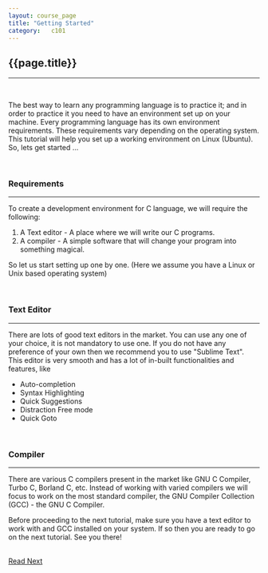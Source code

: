 ```yaml
---
layout: course_page
title: "Getting Started"
category:	c101
---
```

<h2 id="getting-started" class="clay">{{page.title}}</h2>
<hr class="large orange" />
<ul id="agenda"></ul>

<br/>
<p>The best way to learn any programming language is to practice it; and in order to practice it you need to have an environment set up on your machine. Every programming language has its own environment requirements. These requirements vary depending on the operating system. This tutorial will help you set up a working environment on Linux (Ubuntu). So, lets get started ...</p>

<br/>
<h3 id="requirements" class="clay">Requirements</h4>
<hr class="orange medium"/>
<p>To create a development environment for C language, we will require the following:</p>
<ol>
	<li><span class="italic">A Text editor</span> - A place where we will write our C programs.</li>
	<li><span class="italic">A compiler</span> - A simple software that will change your program into something magical.</li>
</ol>
<p>So let us start setting up one by one. (Here we assume you have a Linux or Unix based operating system)</p>

<br/>
<h3 id="text-editor" class="clay">Text Editor</h3>
<hr class="orange medium"/>
<p>There are lots of good text editors in the market. You can use any one of your choice, it is not mandatory to use one. If you do not have any preference of your own then we recommend you to use <span class="italic">"Sublime Text"</span>. This editor is very smooth and has a lot of in-built functionalities and features, like</p>
<ul>
	<li>Auto-completion</li>
	<li>Syntax Highlighting</li>
	<li>Quick Suggestions</li>
	<li>Distraction Free mode</li>
	<li>Quick Goto</li>
</ul>

<br/>
<h3 id="compiler" class="clay">Compiler</h3>
<hr class="orange medium"/>
<p>There are various C compilers present in the market like GNU C Compiler, Turbo C, Borland C, etc. Instead of working with varied compilers we will focus to work on the most standard compiler, the <span class="italic">GNU Compiler Collection (GCC) - the GNU C Compiler</span>.</p>

<p>Before proceeding to the next tutorial, make sure you have a text editor to work with and GCC installed on your system. If so then you are ready to go on the next tutorial. See you there!</p>

<br/>
<a class="btn btn-default" href="{% post_url /courses/c101/2014-01-29-c101-history-of-c %}">Read Next</a>

<!--div class="code-statement clay">
	<p class="code-question">
		Write a program that outputs "Hello, World\n".
	</p>
	<p class="code-form">include code_upload_form.html qid="c101:1" </p>
</div-->

<!--table class="table table-hover">
<thead>
	<tr>
		<th>Title</th>
	</tr>
</thead>
{% tablerow lecture in site.categories.course-c-page %}
  <a href="{{ lecture.url }}">{{ lecture.title }}</a>
{% endtablerow %}
</table-->